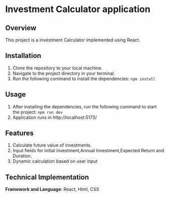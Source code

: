 # Investment Calculator application

## Overview
This project is a Investment Calculator implemented using React.

## Installation
1. Clone the repository to your local machine.
2. Navigate to the project directory in your terminal.
3. Run the following command to install the dependencies: `npm install`

## Usage
1. After installing the dependencies, run the following command to start the project: `npm run dev`
2. Application runs in http://localhost:5173/

## Features
1. Calculate future value of investments.
2. Input fields for initial investment,Annual Investment,Expected Return and Duration.
3. Dynamic calculation based on user input

## Technical Implementation
**Framework and Language**: React, Html, CSS
